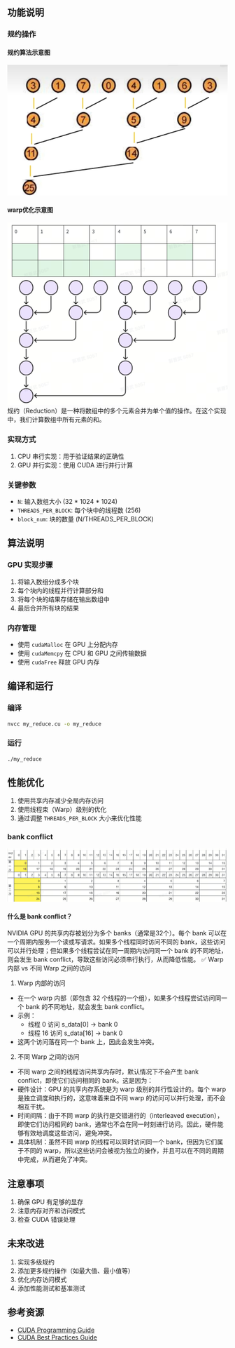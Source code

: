 ## 功能说明

### 规约操作
#### 规约算法示意图
![规约算法示意图](../figure/reduce.png)
#### warp优化示意图
![warp优化示意图](../figure/warp_divergence.png)
规约（Reduction）是一种将数组中的多个元素合并为单个值的操作。在这个实现中，我们计算数组中所有元素的和。

### 实现方式
1. CPU 串行实现：用于验证结果的正确性
2. GPU 并行实现：使用 CUDA 进行并行计算

### 关键参数
- `N`: 输入数组大小 (32 * 1024 * 1024)
- `THREADS_PER_BLOCK`: 每个块中的线程数 (256)
- `block_num`: 块的数量 (N/THREADS_PER_BLOCK)

## 算法说明

### GPU 实现步骤
1. 将输入数组分成多个块
2. 每个块内的线程并行计算部分和
3. 将每个块的结果存储在输出数组中
4. 最后合并所有块的结果

### 内存管理
- 使用 `cudaMalloc` 在 GPU 上分配内存
- 使用 `cudaMemcpy` 在 CPU 和 GPU 之间传输数据
- 使用 `cudaFree` 释放 GPU 内存

## 编译和运行

### 编译
```bash
nvcc my_reduce.cu -o my_reduce
```

### 运行
```bash
./my_reduce
```

## 性能优化

1. 使用共享内存减少全局内存访问
2. 使用线程束（Warp）级别的优化
3. 通过调整 `THREADS_PER_BLOCK` 大小来优化性能

### bank conflict

![bank conflict](../figure/conflict.png)
#### 什么是 bank conflict？
NVIDIA GPU 的共享内存被划分为多个 banks（通常是32个）。每个 bank 可以在一个周期内服务一个读或写请求。如果多个线程同时访问不同的 bank，这些访问可以并行处理；但如果多个线程尝试在同一周期内访问同一个 bank 的不同地址，则会发生 bank conflict，导致这些访问必须串行执行，从而降低性能。
✅ Warp 内部 vs 不同 Warp 之间的访问
1. Warp 内部的访问
- 在一个 warp 内部（即包含 32 个线程的一个组），如果多个线程尝试访问同一个 bank 的不同地址，就会发生 bank conflict。
- 示例：
  - 线程 0 访问 s_data[0] → bank 0
  - 线程 16 访问 s_data[16] → bank 0
- 这两个访问落在同一个 bank 上，因此会发生冲突。
2. 不同 Warp 之间的访问
- 不同 warp 之间的线程访问共享内存时，默认情况下不会产生 bank conflict，即使它们访问相同的 bank。这是因为：
- 硬件设计：GPU 的共享内存系统是为 warp 级别的并行性设计的。每个 warp 是独立调度和执行的，这意味着来自不同 warp 的访问可以并行处理，而不会相互干扰。 
- 时间间隔：由于不同 warp 的执行是交错进行的（interleaved execution），即使它们访问相同的 bank，通常也不会在同一时刻进行访问。因此，硬件能够有效地调度这些访问，避免冲突。
- 具体机制：虽然不同 warp 的线程可以同时访问同一个 bank，但因为它们属于不同的 warp，所以这些访问会被视为独立的操作，并且可以在不同的周期中完成，从而避免了冲突。

## 注意事项

1. 确保 GPU 有足够的显存
2. 注意内存对齐和访问模式
3. 检查 CUDA 错误处理

## 未来改进


1. 实现多级规约
2. 添加更多规约操作（如最大值、最小值等）
3. 优化内存访问模式
4. 添加性能测试和基准测试

## 参考资源

- [CUDA Programming Guide](https://docs.nvidia.com/cuda/cuda-c-programming-guide/)
- [CUDA Best Practices Guide](https://docs.nvidia.com/cuda/cuda-c-best-practices-guide/)
